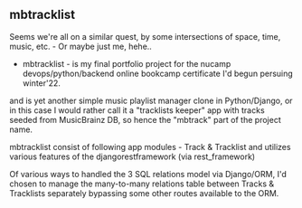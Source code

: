 ## mbtracklist

Seems we're all on a similar quest, by some intersections of space, time, music, etc. - Or maybe just me, hehe..

- mbtracklist - is my final portfolio project for the nucamp devops/python/backend online bookcamp certificate I'd begun persuing winter'22.

and is yet another simple music playlist manager clone in Python/Django, or in this case I would rather call it a "tracklists keeper" app with tracks seeded from MusicBrainz DB, so hence the "mbtrack" part of the project name.

mbtracklist consist of following app modules - Track & Tracklist and utilizes various features of the djangorestframework (via rest_framework)

Of various ways to handled the 3 SQL relations model via Django/ORM, I'd chosen to manage the many-to-many relations table between Tracks & Tracklists separately bypassing some other routes available to the ORM.
